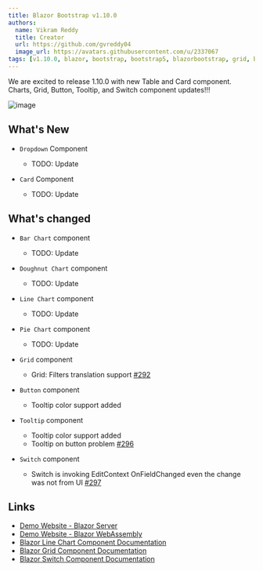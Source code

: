 ```yaml
---
title: Blazor Bootstrap v1.10.0
authors:
  name: Vikram Reddy
  title: Creator
  url: https://github.com/gvreddy04
  image_url: https://avatars.githubusercontent.com/u/2337067
tags: [v1.10.0, blazor, bootstrap, bootstrap5, blazorbootstrap, grid, blazorgrid]
---
```


We are excited to release 1.10.0 with new Table and Card component. Charts, Grid, Button, Tooltip, and Switch component updates!!!

![image](https://i.imgur.com/qH7G1ZT.png "Blazor Bootstrap: Grid Component")

<!--truncate-->

## What's New

- `Dropdown` Component
  - TODO: Update

- `Card` Component
  - TODO: Update

## What's changed

- `Bar Chart` component
  - TODO: Update

- `Doughnut Chart` component
  - TODO: Update

- `Line Chart` component
  - TODO: Update

- `Pie Chart` component
  - TODO: Update

- `Grid` component
  - Grid: Filters translation support [#292](https://github.com/vikramlearning/blazorbootstrap/issues/292)
  
- `Button` component
  - Tooltip color support added

- `Tooltip` component
  - Tooltip color support added
  - Tooltip on button problem [#296](https://github.com/vikramlearning/blazorbootstrap/issues/296)

- `Switch` component
  -  Switch is invoking EditContext OnFieldChanged even the change was not from UI [#297](https://github.com/vikramlearning/blazorbootstrap/issues/297)

## Links
- [Demo Website - Blazor Server](https://demos.blazorbootstrap.com/)
- [Demo Website - Blazor WebAssembly](https://demos.getblazorbootstrap.com/)
- [Blazor Line Chart Component Documentation](https://getblazorbootstrap.com/docs/components/charts)
- [Blazor Grid Component Documentation](https://getblazorbootstrap.com/docs/components/grid)
- [Blazor Switch Component Documentation](https://getblazorbootstrap.com/docs/forms/switch)

